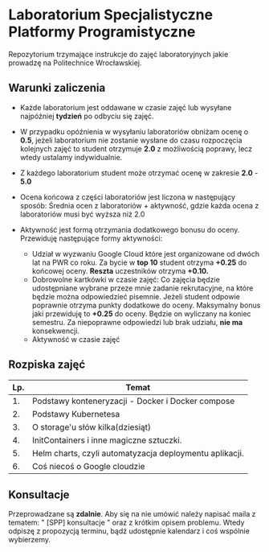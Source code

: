 # Laboratorium Specjalistyczne Platformy Programistyczne

Repozytorium trzymające instrukcje do zajęć laboratoryjnych jakie prowadzę na Politechnice Wrocławskiej.

## Warunki zaliczenia

- Każde laboratorium jest oddawane w czasie zajęć lub wysyłane najpóźniej **tydzień** po odbyciu się zajęć.


- W przypadku opóźnienia w wysyłaniu laboratoriów obniżam ocenę o **0.5**, jeżeli laboratorium nie zostanie wysłane do czasu rozpoczęcia kolejnych zajęć to student otrzymuje **2.0** z możliwością poprawy, lecz wtedy ustalamy indywidualnie. 

- Z każdego laboratorium student może otrzymać ocenę w zakresie **2.0** - **5.0**

- Ocena końcowa z części laboratoriów jest liczona w następujący sposób: Średnia ocen z laboratoriów + aktywność, gdzie każda ocena z laboratoriów musi być wyższa niż 2.0

- Aktywność jest formą otrzymania dodatkowego bonusu do oceny. Przewiduję następujące formy aktywności:
    - Udział w wyzwaniu Google Cloud które jest organizowane od dwóch lat na PWR co roku. Za bycie w **top 10** student otrzyma **+0.25** do końcowej oceny. **Reszta** uczestników otrzyma **+0.10.**
    - Dobrowolne kartkówki w czasie zajęć: Co zajęcia będzie udostępniane wybrane przeze mnie zadanie rekrutacyjne, na które będzie można odpowiedzieć pisemnie. Jeżeli student odpowie poprawnie otrzyma punkty dodatkowe do oceny. Maksymalny bonus jaki przewiduję to **+0.25** do oceny. Będzie on wyliczany na koniec semestru. Za niepoprawne odpowiedzi lub brak udziału, **nie ma** konsekwencji. 
    - Aktywność w czasie zajęć  



## Rozpiska zajęć
|Lp.| Temat|
|---|---|
|1.| Podstawy konteneryzacji - Docker i Docker compose 
|2.| Podstawy Kubernetesa
|3.| O storage'u słów kilka(dziesiąt)| 
|4.| InitContainers i inne magiczne sztuczki. |
|5.| Helm charts, czyli automatyzacja deploymentu aplikacji.
|6.| Coś niecoś o Google cloudzie 


## Konsultacje

Przeprowadzane są **zdalnie**. Aby się na nie umówić należy napisać maila z tematem: 
" [SPP] konsultacje " oraz z krótkim opisem problemu. Wtedy odpiszę z propozycją terminu, bądź udostępnie kalendarz i coś wspólnie wybierzemy.
